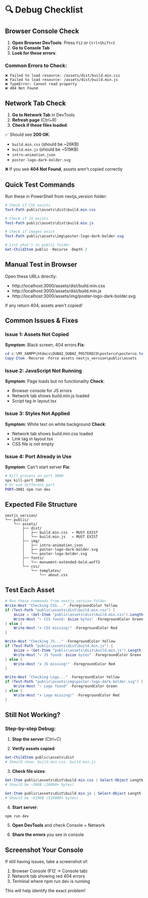 # 🔍 Debug Checklist

## Browser Console Check

1. **Open Browser DevTools**: Press `F12` or `Ctrl+Shift+I`
2. **Go to Console Tab**
3. **Look for these errors**:

### Common Errors to Check:

```
❌ Failed to load resource: /assets/dist/build.min.css
❌ Failed to load resource: /assets/dist/build.min.js
❌ TypeError: Cannot read property
❌ 404 Not Found
```

## Network Tab Check

1. **Go to Network Tab** in DevTools
2. **Refresh page** (Ctrl+R)
3. **Check if these files loaded**:

✅ Should see **200 OK**:
- `build.min.css` (should be ~26KB)
- `build.min.js` (should be ~519KB)
- `intro-animation.json`
- `poster-logo-dark-bolder.svg`

❌ If you see **404 Not Found**, assets aren't copied correctly

## Quick Test Commands

Run these in PowerShell from nextjs_version folder:

```powershell
# Check if CSS exists
Test-Path public\assets\dist\build.min.css

# Check if JS exists  
Test-Path public\assets\dist\build.min.js

# Check if images exist
Test-Path public\assets\img\poster-logo-dark-bolder.svg

# List what's in public folder
Get-ChildItem public -Recurse -Depth 2
```

## Manual Test in Browser

Open these URLs directly:
- http://localhost:3000/assets/dist/build.min.css
- http://localhost:3000/assets/dist/build.min.js
- http://localhost:3000/assets/img/poster-logo-dark-bolder.svg

If any return 404, assets aren't copied!

## Common Issues & Fixes

### Issue 1: Assets Not Copied
**Symptom**: Black screen, 404 errors
**Fix**:
```powershell
cd c:\MY_XAMPP\htdocs\DUBAI_DUBAI_POSTERECO\posterco\posterco.tv
Copy-Item -Recurse -Force assets nextjs_version\public\assets
```

### Issue 2: JavaScript Not Running
**Symptom**: Page loads but no functionality
**Check**: 
- Browser console for JS errors
- Network tab shows build.min.js loaded
- Script tag in layout.tsx

### Issue 3: Styles Not Applied
**Symptom**: White text on white background
**Check**:
- Network tab shows build.min.css loaded
- Link tag in layout.tsx
- CSS file is not empty

### Issue 4: Port Already in Use
**Symptom**: Can't start server
**Fix**:
```bash
# Kill process on port 3000
npx kill-port 3000
# Or use different port
PORT=3001 npm run dev
```

## Expected File Structure

```
nextjs_version/
└── public/
    └── assets/
        ├── dist/
        │   ├── build.min.css  ← MUST EXIST
        │   └── build.min.js   ← MUST EXIST
        ├── img/
        │   ├── intro-animation.json
        │   ├── poster-logo-dark-bolder.svg
        │   └── poster-logo-bolder.svg
        ├── fonts/
        │   └── monument-extended-bold.woff2
        └── css/
            └── templates/
                └── about.css
```

## Test Each Asset

```powershell
# Run these commands from nextjs_version folder
Write-Host "Checking CSS..." -ForegroundColor Yellow
if (Test-Path "public\assets\dist\build.min.css") {
    $size = (Get-Item "public\assets\dist\build.min.css").Length
    Write-Host "✓ CSS found: $size bytes" -ForegroundColor Green
} else {
    Write-Host "✗ CSS missing!" -ForegroundColor Red
}

Write-Host "Checking JS..." -ForegroundColor Yellow
if (Test-Path "public\assets\dist\build.min.js") {
    $size = (Get-Item "public\assets\dist\build.min.js").Length
    Write-Host "✓ JS found: $size bytes" -ForegroundColor Green
} else {
    Write-Host "✗ JS missing!" -ForegroundColor Red
}

Write-Host "Checking Logo..." -ForegroundColor Yellow
if (Test-Path "public\assets\img\poster-logo-dark-bolder.svg") {
    Write-Host "✓ Logo found" -ForegroundColor Green
} else {
    Write-Host "✗ Logo missing!" -ForegroundColor Red
}
```

## Still Not Working?

### Step-by-step Debug:

1. **Stop the server** (Ctrl+C)

2. **Verify assets copied**:
```powershell
Get-ChildItem public\assets\dist
# Should show: build.min.css, build.min.js
```

3. **Check file sizes**:
```powershell
Get-Item public\assets\dist\build.min.css | Select-Object Length
# Should be ~26KB (26000+ bytes)

Get-Item public\assets\dist\build.min.js | Select-Object Length  
# Should be ~519KB (519000+ bytes)
```

4. **Start server**:
```bash
npm run dev
```

5. **Open DevTools** and check Console + Network

6. **Share the errors** you see in console

## Screenshot Your Console

If still having issues, take a screenshot of:
1. Browser Console (F12 → Console tab)
2. Network tab showing red 404 errors
3. Terminal where npm run dev is running

This will help identify the exact problem!
